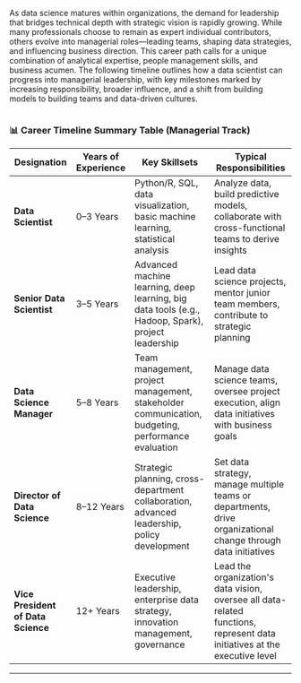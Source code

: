 

As data science matures within organizations, the demand for leadership that bridges technical depth with strategic vision is rapidly growing. While many professionals choose to remain as expert individual contributors, others evolve into managerial roles—leading teams, shaping data strategies, and influencing business direction. This career path calls for a unique combination of analytical expertise, people management skills, and business acumen. The following timeline outlines how a data scientist can progress into managerial leadership, with key milestones marked by increasing responsibility, broader influence, and a shift from building models to building teams and data-driven cultures.



<img title="" src="file:///C:/Users/anant/Desktop/AU2025/src_images/data-scientist-managerial-role-1.png" alt="" data-align="center">



### 📊 **Career Timeline Summary Table (Managerial Track)**

| **Designation**                    | **Years of Experience** | **Key Skillsets**                                                                                  | **Typical Responsibilities**                                                                                               |
| ---------------------------------- | ----------------------- | -------------------------------------------------------------------------------------------------- | -------------------------------------------------------------------------------------------------------------------------- |
| **Data Scientist**                 | 0–3 Years               | Python/R, SQL, data visualization, basic machine learning, statistical analysis                    | Analyze data, build predictive models, collaborate with cross-functional teams to derive insights                          |
| **Senior Data Scientist**          | 3–5 Years               | Advanced machine learning, deep learning, big data tools (e.g., Hadoop, Spark), project leadership | Lead data science projects, mentor junior team members, contribute to strategic planning                                   |
| **Data Science Manager**           | 5–8 Years               | Team management, project management, stakeholder communication, budgeting, performance evaluation  | Manage data science teams, oversee project execution, align data initiatives with business goals                           |
| **Director of Data Science**       | 8–12 Years              | Strategic planning, cross-department collaboration, advanced leadership, policy development        | Set data strategy, manage multiple teams or departments, drive organizational change through data initiatives              |
| **Vice President of Data Science** | 12+ Years               | Executive leadership, enterprise data strategy, innovation management, governance                  | Lead the organization's data vision, oversee all data-related functions, represent data initiatives at the executive level |

---






